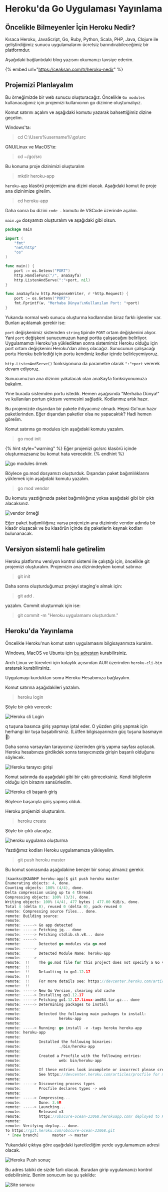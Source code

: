 # Heroku'da Go Uygulaması Yayınlama

## Öncelikle Bilmeyenler İçin Heroku Nedir?

Kısaca Heroku, JavaScript, Go, Ruby, Python, Scala, PHP, Java, Clojure ile geliştirdiğimiz sunucu uygulamalarını ücretsiz barındırabileceğimiz bir platformdur.

Aşağıdaki bağlantıdaki blog yazısını okumanızı tavsiye ederim.

{% embed url="https://ceaksan.com/tr/heroku-nedir" %}

## Projemizi Planlayalım

Bu örneğimizde bir web sunucu oluşturacağız. Öncelikle `Go modules` kullanacağımız için projemizi kullanıcının go dizinine oluştumalıyız.

Komut satırını açalım ve aşağıdaki komutu yazarak bahsettiğimiz dizine geçelim.

Windows'ta:

> cd C:\\Users\%username%\go\src

GNU/Linux ve MacOS'te:

> cd ~/go/src

Bu konuma proje dizinimizi oluşturalım

> mkdir heroku-app

`heroku-app` klasörü projemizin ana dizini olacak. Aşağıdaki komut ile proje ana dizinimize girelim.

> cd heroku-app

Daha sonra bu dizini `code .` komutu ile VSCode üzerinde açalım.

`main.go` dosyamızı oluşturalım ve aşağıdaki gibi olsun.

```go
package main

import (
	"fmt"
	"net/http"
	"os"
)

func main() {
	port := os.Getenv("PORT")
	http.HandleFunc("/", anaSayfa)
	http.ListenAndServe(":"+port, nil)
}

func anaSayfa(w http.ResponseWriter, r *http.Request) {
	port := os.Getenv("PORT")
	fmt.Fprintf(w, "Merhaba Dünya!\nKullanılan Port: "+port)
}
```

Yukarıda normal web sunucu oluşturma kodlarından biraz farklı işlemler var. Bunları açıklamak gerekir ise:

`port` değişkenimiz sistemden `string` tipinde `PORT` ortam değişkenini alıyor. Yani `port` değişkeni sunucumuzun hangi portta çalışacağını belirliyor. Uygulamamızı Heroku'ya yükledikten sonra sistemimiz Heroku olduğu için port ortam değişkenini Heroku'dan almış olacağız. Sunucunun çalışacağı portu Heroku belirlediği için portu kendimiz kodlar içinde belirleyemiyoruz.

`http.ListenAndServe()` fonksiyonuna da parametre olarak `":"+port` vererek devam ediyoruz.

Sunucumuzun ana dizinini yakalacak olan anaSayfa fonksiyonumuza bakalım.

Yine burada sistemden portu istedik. Hemen aşağısında "Merhaba Dünya!" ve kullanılan portun çıktısını vermesini sağladık. Kodlarımız artık hazır.

Bu projemizde dışarıdan bir pakete ihtiyacımız olmadı. Hepsi Go'nun hazır paketlerinden. Eğer dışarıdan paketler olsa ne yapacaktık? Hadi hemen görelim.

Komut satırına go modules için aşağıdaki komutu yazalım.

> go mod init

{% hint style="warning" %}
Eğer projenizi go/src klasörü içinde oluşturmazsanız bu komut hata verecektir.
{% endhint %}

![go modules &#xF6;rnek ](../.gitbook/assets/go-mod-init.png)

Böylece go.mod dosyamızı oluşturduk. Dışarıdan paket bağımlılıklarını yüklemek için aşağıdaki komutu yazalım.

> go mod vendor

Bu komutu yazdığınızda paket bağımlılığınız yoksa aşağıdaki gibi bir çıktı alacaksınız.

![vendor &#xF6;rne&#x11F;i](../.gitbook/assets/no-vendor.png)

Eğer paket bağımlılığınız varsa projenizin ana dizininde vendor adında bir klasör oluşacak ve bu klasörün içinde dış paketlerin kaynak kodları bulunanacak.

## Versiyon sistemli hale getirelim

Heroku platformu versiyon kontrol sistemi ile çalıştığı için, öncelikle git projemizi oluşturalım. Projemizin ana dizinindeyken komut satırına:

> git init

Daha sonra oluşturduğumuz projeyi staging'e almak için:

> git add .

yazalım. Commit oluşturmak için ise:

> git commit -m "Heroku uygulamamı oluşturdum."

## Heroku'da Yayınlama

Öncelikle Heroku'nun komut satırı uygulamasını bilgisayarımıza kuralım.

Windows, MacOS ve Ubuntu için [bu adresten](https://devcenter.heroku.com/articles/heroku-cli#download-and-install) kurabilirsiniz.

Arch Linux ve türevleri için kolaylık açısından AUR üzerinden `heroku-cli-bin` aratarak kurabilirsiniz.

Uygulamayı kurduktan sonra Heroku Hesabımıza bağlayalım.

Komut satırına aşağıdakileri yazalım.

> heroku login

Şöyle bir çıktı verecek:

![Heroku cli Login](../.gitbook/assets/heroku-login.png)

q tuşuna basınca giriş yapmayı iptal eder. O yüzden giriş yapmak için herhangi bir tuşa başabilirsiniz. \(Lütfen bilgisayarınızın güç tuşuna basmayın 🙂\)

Daha sonra varsayılan tarayıcınız üzerinden giriş yapma sayfası açılacak. Heroku hesabınıza girdikdek sonra tarayıcınızda girişin başarılı olduğunu söylecek.

![Heroku taray&#x131;c&#x131; giri&#x15F;i](../.gitbook/assets/heroku-login-warning.png)

Komut satırında da aşağıdaki gibi bir çıktı göreceksiniz. Kendi bilgilerim olduğu için birazını sansürledim.

![Heroku cli ba&#x15F;ar&#x131;l&#x131; giri&#x15F; ](../.gitbook/assets/heroku-login-success.png)

Böylece başarıyla giriş yapmış olduk.

Heroku projemizi oluşturalım.

> heroku create

Şöyle bir çıktı alacağız.

![heroku uygulama olu&#x15F;turma](../.gitbook/assets/heroku-create.png)

Yazdığımız kodları Heroku uygulamamıza yükleyelim.

> git push heroku master

Bu komut sonrasında aşağıdakine benzer bir sonuç almanız gerekir.

```go
[kaanksc@KAANHP heroku-app]$ git push heroku master
Enumerating objects: 4, done.
Counting objects: 100% (4/4), done.
Delta compression using up to 4 threads
Compressing objects: 100% (3/3), done.
Writing objects: 100% (4/4), 477 bytes | 477.00 KiB/s, done.
Total 4 (delta 0), reused 0 (delta 0), pack-reused 0
remote: Compressing source files... done.
remote: Building source:
remote: 
remote: -----> Go app detected
remote: -----> Fetching jq... done
remote: -----> Fetching stdlib.sh.v8... done
remote: -----> 
remote:        Detected go modules via go.mod
remote: -----> 
remote:        Detected Module Name: heroku-app
remote: -----> 
remote:  !!    The go.mod file for this project does not specify a Go version
remote:  !!    
remote:  !!    Defaulting to go1.12.17
remote:  !!    
remote:  !!    For more details see: https://devcenter.heroku.com/articles/go-apps-with-modules#build-configuration
remote:  !!    
remote: -----> New Go Version, clearing old cache
remote: -----> Installing go1.12.17
remote: -----> Fetching go1.12.17.linux-amd64.tar.gz... done
remote: -----> Determining packages to install
remote:        
remote:        Detected the following main packages to install:
remote:                 heroku-app
remote:        
remote: -----> Running: go install -v -tags heroku heroku-app 
remote: heroku-app
remote:        
remote:        Installed the following binaries:
remote:                 ./bin/heroku-app
remote:        
remote:        Created a Procfile with the following entries:
remote:                 web: bin/heroku-app
remote:        
remote:        If these entries look incomplete or incorrect please create a Procfile with the required entries.
remote:        See https://devcenter.heroku.com/articles/procfile for more details about Procfiles
remote:        
remote: -----> Discovering process types
remote:        Procfile declares types -> web
remote: 
remote: -----> Compressing...
remote:        Done: 3.6M
remote: -----> Launching...
remote:        Released v3
remote:        https://obscure-ocean-33068.herokuapp.com/ deployed to Heroku
remote: 
remote: Verifying deploy... done.
To https://git.heroku.com/obscure-ocean-33068.git
 * [new branch]      master -> master
```

Yukarıdaki çıktıya göre aşağıdaki işaretlediğim yerde uygulamamızın adresi olacak.

![Heroku Push sonu&#xE7;](../.gitbook/assets/heroku-push.png)

Bu adres tabiki de sizde farlı olacak. Buradan girip uygulamanızı kontrol edebilirsiniz. Benim sonucum ise şu şekilde:

![Site sonucu](../.gitbook/assets/heroku-site.png)

